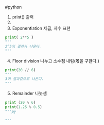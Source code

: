 #python

1. print() 출력
2.
3. Exponentiation 제곱, 지수 표현

```py
print( 2**5 )
"""
2^5의 결과가 나온다.
"""
```

4. Floor division 나누고 소수점 내림(몫을 구한다.)

```py
print(20 // 6)
"""
3이 결과값으로 나온다.
"""
```

5. Remainder 나눗셈

```py
print (20 % 6)
print(1.25 % 0.5)
"""py

"""
```
